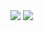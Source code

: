 
<picture>
  <source media="(prefers-color-scheme: dark)" srcset="https://img.shields.io/endpoint?url=https%3A%2F%2Fwakapi.nfaust.fr%2Fapi%2Fcompat%2Fshields%2Fv1%2Fnfaust%2Finterval%3Atoday&style=for-the-badge&labelColor=f6f8fa&logo=42&logoColor=b887e6&logoSize=auto&label=-%20%20%20%20%20time%20spent%20coding%20today&color=b887e6">
  <img src="https://img.shields.io/endpoint?url=https%3A%2F%2Fwakapi.nfaust.fr%2Fapi%2Fcompat%2Fshields%2Fv1%2Fnfaust%2Finterval%3Atoday&style=for-the-badge&labelColor=151b23&logo=42&logoColor=b887e6&logoSize=auto&label=-%20%20%20%20%20time%20spent%20coding%20today&color=b887e6">
</picture>

<picture>
  <source media="(prefers-color-scheme: dark)" srcset="https://github-readme-stats.vercel.app/api/wakatime?username=nfaust&api_domain=wakapi.nfaust.fr&bg_color=f6f8fa&title_color=b887e6&text_color=ffffff&hide_border=true&custom_title=Languages+Stats+%28Since+05/27/25%29&hide=yaml&border_radius=0">
  <img src="https://github-readme-stats.vercel.app/api/wakatime?username=nfaust&api_domain=wakapi.nfaust.fr&bg_color=151b23&title_color=b887e6&text_color=ffffff&hide_border=true&custom_title=Languages+Stats+%28Since+05/27/25%29&hide=yaml&border_radius=0">
</picture>

